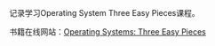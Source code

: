 记录学习Operating System Three Easy Pieces课程。

书籍在线网站：[Operating Systems: Three Easy Pieces](http://pages.cs.wisc.edu/~remzi/OSTEP/)